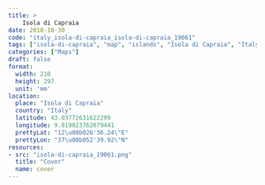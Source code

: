 ```yaml
---
title: > 
    Isola di Capraia
date: 2018-10-30
code: "italy_isola-di-capraia_isola-di-capraia_19061"
tags: ["isola-di-capraia", "map", "islands", "Isola di Capraia", "Italy"]
categories: ["Maps"]
draft: false
format:
  width: 210
  height: 297
  unit: 'mm'
location:
  place: "Isola di Capraia"
  country: "Italy"
  latitude: 43.03772631622299
  longitude: 9.819023762079441
  prettyLat: "12\u00b026'36.24\"E"
  prettyLon: "37\u00b052'39.92\"N"
resources:
- src: "isola-di-capraia_19061.png"
  title: "Cover"
  name: cover
---
```

